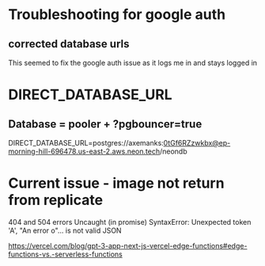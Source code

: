 # Troubleshooting for google auth
## corrected database urls 
This seemed to fix the google auth issue as it logs me in and stays logged in


# DIRECT_DATABASE_URL
## Database = pooler + ?pgbouncer=true

DIRECT_DATABASE_URL=postgres://axemanks:0tGf6RZzwkbx@ep-morning-hill-696478.us-east-2.aws.neon.tech/neondb

# Current issue - image not return from replicate
404 and 504 errors
Uncaught (in promise) SyntaxError: Unexpected token 'A', "An error o"... is not valid JSON

https://vercel.com/blog/gpt-3-app-next-js-vercel-edge-functions#edge-functions-vs.-serverless-functions